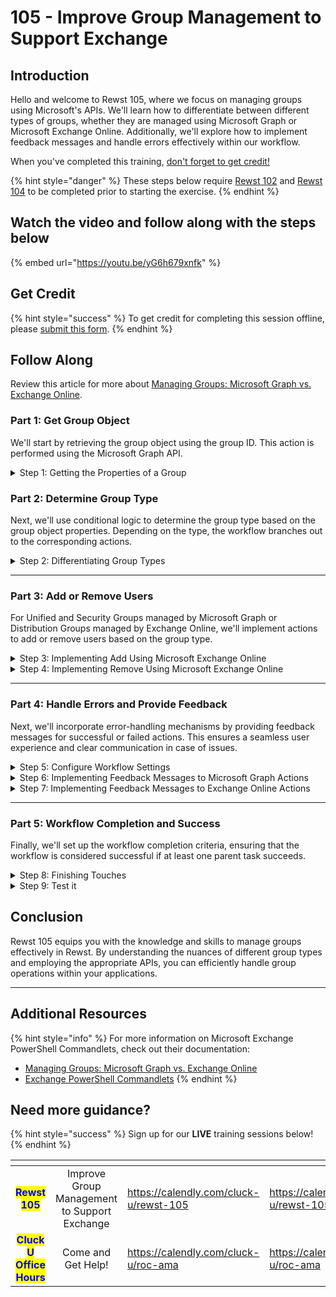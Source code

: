 # 105 - Improve Group Management to Support Exchange

## Introduction

Hello and welcome to Rewst 105, where we focus on managing groups using Microsoft's APIs. We'll learn how to differentiate between different types of groups, whether they are managed using Microsoft Graph or Microsoft Exchange Online. Additionally, we'll explore how to implement feedback messages and handle errors effectively within our workflow.

When you've completed this training, [don't forget to get credit!](https://app.rewst.io/form/4f233131-a105-496f-8904-3153af0a95ba)

{% hint style="danger" %}
These steps below require [Rewst 102](102-building-a-basic-workflow.md) and [Rewst 104](104-options-generators-and-generic-api-requests.md) to be completed prior to starting the exercise.
{% endhint %}

## Watch the video and follow along with the steps below

{% embed url="https://youtu.be/yG6h679xnfk" %}

## Get Credit

{% hint style="success" %}
To get credit for completing this session offline, please [submit this form](https://app.rewst.io/form/4f233131-a105-496f-8904-3153af0a95ba).
{% endhint %}

## Follow Along

Review this article for more about [Managing Groups: Microsoft Graph vs. Exchange Online](../../documentation/integrations/general/microsoft-graph-vs-exchange-online.md).

### Part 1: Get Group Object

We'll start by retrieving the group object using the group ID. This action is performed using the Microsoft Graph API.

<details>

<summary>Step 1: Getting the Properties of a Group</summary>

<mark style="color:red;">⚠️ These steps assume you have completed the full steps from Rewst 104 You can find the instructions to make this form on the Rewst 104 Page</mark>

**Add a Get Group Action**

1. **Open** the _Add or Remove from AzureAD Group_ workflow.
2. **Add** a _Get Group_ action from the _Microsoft Graph_ category.
3. **Move** the _Get Group_ action to top of the workflow.
4. **Rename** the _Get Group_ action to "get\_group".
5. **Set** _Group ID_ to `{{ CTX.group_id }}` under _Parameters_.
6. **Click** the _On Success_ transition of _Get Group_.
7. **Create** a Data Alias:
   * _Key_: `group`
   * _Value_: `{{RESULT.result.data.value}}`

</details>

### Part 2: Determine Group Type

Next, we'll use conditional logic to determine the group type based on the group object properties. Depending on the type, the workflow branches out to the corresponding actions.

<details>

<summary>Step 2: Differentiating Group Types</summary>

**Create a Fork in the Workflow**

1. **Add** a noop below the _get\_group_ action to create a new fork in the workflow.
2. **Connect** the _On Success_ transition from _get\_group_ to the new noop.
3. **Click** the noop.
4. **Rename** the noop "check\_group\_type".
5. **Click** Advanced.
6. **Set** the _Transition Mode_ to _Follow First_.

**Identify Dynamic Membership Groups**

1. **Click** the _On Success_ transition on _check\_group\_type_.
2. **Add** "Dynamic Group" as the Custom Label.
3. **Set** the _Custom Condition_ as `{{ "DynamicMembership" in CTX.group.groupTypes }}`.

**Identify Unified and non-Mail Enabled Groups**

1. **Add** another transition labeled "Graph" for _check\_group\_type_.
2. **Set** the _Custom Condition_ as `{{ "Unified" in CTX.group.groupTypes or not CTX.group.mailEnabled }}`.
3. **Connect** the _Graph_ transition to the _add\_or\_remove_ noop.

**Add a Transition for Exchange Online Managed Groups**

1. **Add** another transition labeled _Exchange Online_ for _check\_group\_type_.
2. **Copy** _add\_or\_remove_.
3. **Rename** the copy to "_add\_or\_remove\_exo_".
4. **Move** _add\_or\_remove\_exo_ below and to the right of _check\_group\_type_.
5. **Connect** the _Exchange Online_ transition from _check\_group\_type_ to _add\_or\_remove\_exo_.

</details>

***

### Part 3: Add or Remove Users

For Unified and Security Groups managed by Microsoft Graph or Distribution Groups managed by Exchange Online, we'll implement actions to add or remove users based on the group type.

<details>

<summary>Step 3: Implementing Add Using Microsoft Exchange Online</summary>

**Implement Add-DistributionGroupMember**

1. **Add** an _InvokeCommand_ action from the _Microsoft Exchange_ category.
2. **Move** the _InvokeCommand_ action under the _Add_ transition of _add\_or\_remove\_exo_.
3. **Connect** the _Add_ transition to the _InvokeCommand_ action.
4. **Click** the _InvokeCommand_ action.
5. **Rename** the action "exo\_add\_group\_member"
6. **Enter** `Add-DistributionGroupMember` for _Cmdlet Name_.
7. **Add** the parameters:
   * _Member_: `{{ CTX.user_id }}`
   * _Identity_: `{{ CTX.group_id }}`
   * _BypassSecurityGroupManagerCheck_: `{{ true }}`

</details>

<details>

<summary>Step 4: Implementing Remove Using Microsoft Exchange Online</summary>

**Implement Remove-DistributionGroupMember**

1. **Copy** _exo\_add\_group\_member_.
2. **Click** the copied _exo\_add\_group\_member_.
3. **Rename** the action "_exo\_remove\_group\_member_"
4. **Move** _exo\_remove\_group\_member_ under the _Remove_ transition of _add\_or\_remove\_exo_.
5. **Connect** the _Remove_ transition to the _exo\_remove\_group\_member_ action.
6. **Enter** `Remove-DistributionGroupMember` for _Cmdlet Name_
7. **Check** the parameters are set:
   * _Member_: `{{ CTX.user_id }}`
   * _Identity_: `{{ CTX.group_id }}`
   * _BypassSecurityGroupManagerCheck_: `{{ true }}`

</details>

***

### Part 4: Handle Errors and Provide Feedback

Next, we'll incorporate error-handling mechanisms by providing feedback messages for successful or failed actions. This ensures a seamless user experience and clear communication in case of issues.

<details>

<summary>Step 5: Configure Workflow Settings</summary>

**Output Variable Setup**

1. **Click** Configure Workflow Settings (Pencil icon)
2. **Add** an Output Configuration variable:
   * _Field Name_: `group_result`
   * _Value_: `{{ CTX.group_result }}`
3. **Click** Submit.
4. **Click** Configure Workflow Settings to exit.

</details>

<details>

<summary>Step 6: Implementing Feedback Messages to Microsoft Graph Actions</summary>

**Add On Success and On Failure Messages to \_microsoft\_graph\_add\_group\_member**\_

1. **Click** the _On Success_ transition for _microsoft\_graph\_add\_group\_member_.
2. **Create** a _Data Alias_:
   * _Key_: `group_result`
   * _Value_: User was added to MS Graph Group `{{ CTX.group.displayName | d }}`.
3. **Add** a new transition.
4. **Click** the new transition.
5. **Click** _On Failure_ under _Condition_.
6. **Add** a _Data Alias_:
   * _Key_: `group_result`
   * _Value_: Failed adding the user to Graph Group `{{ CTX.group.displayName | d }}`.

**Add On Success and On Failure Messages to \_microsoft\_graph\_remove\_group\_member**\_

1. **Click** the _On Success_ transition for _microsoft\_graph\_remove\_group\_member_.
2. **Create** a _Data Alias_:
   * _Key_: `group_result`
   * _Value_: User was removed from MS Graph Group `{{ CTX.group.displayName | d }}`.
3. **Add** a new transition.
4. **Click** the new transition.
5. **Click** _On Failure_ under _Condition_.
6. **Add** a _Data Alias_:
   * _Key_: `group_result`
   * _Value_: Failed removing the user from Graph Group `{{ CTX.group.displayName | d }}`.

</details>

<details>

<summary>Step 7: Implementing Feedback Messages to Exchange Online Actions</summary>

**Add On Success and On Failure Messages to \_exo\_add\_group\_member**\_

1. **Click** the _On Success_ transition for _exo\_add\_group\_member_.
2. **Add** a _Data Alias_:
   * _Key_: `group_result`
   * _Value_: User was added to Exchange Group `{{ CTX.group.displayName | d }}`.
3. **Add** a new transition.
4. **Click** the new transition.
5. **Click** _On Failure_ under _Condition_.
6. **Add** a _Data Alias_:
   * _Key_: `group_result`
   * _Value_: Failed adding the user to Exchange Group `{{ CTX.group.displayName | d }}`.

**Add On Success and On Failure Messages to \_exo\_remove\_group\_member**\_

1. **Click** the _On Success_ transition for _exo\_remove\_group\_member_.
2. **Add** a _Data Alias_:
   * _Key_: `group_result`
   * _Value_: User was removed from Exchange Group `{{ CTX.group.displayName | d }}`.
3. **Add** a new transition.
4. **Click** the new transition.
5. **Click** _On Failure_ under _Condition_.
6. **Create** a _Data Alias_:
   * _Key_: `group_result`
   * _Value_: Failed removing the user from Exchange Group `{{ CTX.group.displayName | d }}`.

</details>

***

### Part 5: Workflow Completion and Success

Finally, we'll set up the workflow completion criteria, ensuring that the workflow is considered successful if at least one parent task succeeds.

<details>

<summary>Step 8: Finishing Touches</summary>

**Add an On Failure Message for get\_group**

1. **Create** a new transition for _get\_group_.
2. **Click** the new transition.
3. **Click** _On Failure_ under _Condition_.
4. **Add** a _Data Alias_:
   * _Key_: `group_result`
   * _Value_: Failed to get Group information for `{{ CTX.group_id }}`.

**Add a Message for Dynamic Groups**

1. **Click** the _Dynamic Group_ transition on _check\_group\_type_
2. **Add** a _Data Alias_:
   * _Key_: `group_result`
   * _Value_: The Group `{{ CTX.group.displayName | d }}` is a Dynamic Group and can not be directly modified. You will need to edit its Membership Rules to modify this.

**Add a Finish to the Workflow**

1. **Add** a noop towards the bottom of the workflow.
2. **Click** the newly added noop.
3. **Rename** the noop "finish".
4. **Set** the _Task Transition Criteria Sensitivity_ to _1_ under _Advanced_.
5. **Connect** the transitions from _graph\_add\_group\_member_, _graph\_remove\_group\_member_, _exo\_add\_group\_member_, and _exo\_remove\_group\_member_ to the finish noop.

</details>

<details>

<summary>Step 9: Test it</summary>

**Try it for yourself**

1. **Choose** a User.
2. **Click** Add or Remove.
3. **Select** a Group.
4. **Check** the results of the workflow to see which action is executed.

</details>

## Conclusion

Rewst 105 equips you with the knowledge and skills to manage groups effectively in Rewst. By understanding the nuances of different group types and employing the appropriate APIs, you can efficiently handle group operations within your applications.&#x20;

***

## Additional Resources

{% hint style="info" %}
For more information on Microsoft Exchange PowerShell Commandlets, check out their documentation:

* [Managing Groups: Microsoft Graph vs. Exchange Online](../../documentation/integrations/general/microsoft-graph-vs-exchange-online.md)
* [Exchange PowerShell Commandlets](https://learn.microsoft.com/en-us/powershell/module/exchange/?view=exchange-ps)
{% endhint %}

## Need more guidance?&#x20;

{% hint style="success" %}
Sign up for our **LIVE** training sessions below!
{% endhint %}

<table data-card-size="large" data-view="cards"><thead><tr><th align="center"></th><th align="center"></th><th data-hidden data-type="content-ref"></th><th data-hidden data-card-target data-type="content-ref"></th></tr></thead><tbody><tr><td align="center"><mark style="color:blue;"><strong>Rewst 105</strong></mark></td><td align="center">Improve Group Management to Support Exchange</td><td><a href="https://calendly.com/cluck-u/rewst-105">https://calendly.com/cluck-u/rewst-105</a></td><td><a href="https://calendly.com/cluck-u/rewst-105">https://calendly.com/cluck-u/rewst-105</a></td></tr><tr><td align="center"><mark style="color:blue;"><strong>Cluck U Office Hours</strong></mark></td><td align="center">Come and Get Help!</td><td><a href="https://calendly.com/cluck-u/roc-ama">https://calendly.com/cluck-u/roc-ama</a></td><td><a href="https://calendly.com/cluck-u/roc-ama">https://calendly.com/cluck-u/roc-ama</a></td></tr></tbody></table>
